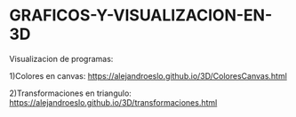 # GRAFICOS-Y-VISUALIZACION-EN-3D
Visualizacion de programas:

1)Colores en canvas: 
https://alejandroeslo.github.io/3D/ColoresCanvas.html

2)Transformaciones en triangulo: 
https://alejandroeslo.github.io/3D/transformaciones.html
